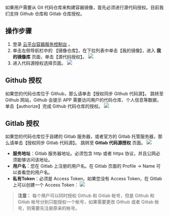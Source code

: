 如果用户需要从 Git 代码仓库来构建容器镜像，首先必须进行源代码授权。目前我们支持 Github 仓库和 Gitlab 仓库授权。
 
## 操作步骤
1. 登录 [云平台容器服务控制台](http://console.tce.fsphere.cn/ccs) 。
2. 单击左侧导航栏中的 【镜像仓库】，在下拉列表中单击【我的镜像】，进入 **我的镜像库** 页面，单击【源代码授权】。
 ![](http://imgcache.tcecqpoc.fsphere.cn/image/mc.qcloudimg.com/static/img/4019d743e8a653a333b984d68f4ce3f5/image.png)
3. 进入代码源授权选择页面。
![](http://imgcache.tcecqpoc.fsphere.cn/image/mc.qcloudimg.com/static/img/47dc0339b4a602a07ba2f92dda6290ff/image.png)

## Github 授权
如果您的代码仓库位于 Github，那么请单击【授权同步 Github 代码源】。
跳转至 Github 网站，Github 会提示 APP 需要访问用户的代码仓库、个人信息等数据，单击【authorize】完成 Github 代码仓库的授权。
![](http://imgcache.tcecqpoc.fsphere.cn/image/mc.qcloudimg.com/static/img/80b89840adbfcb9dac1f27b1e5a83e10/image.png)

## Gitlab 授权
如果您的代码仓库位于自建的 Gitlab 服务器，或者官方的 Gitlab 托管服务器，那么请单击【授权同步 Gitlab 代码源】。
跳转至 **Gitlab 代码源授权** 页面。
![](http://imgcache.tcecqpoc.fsphere.cn/image/mc.qcloudimg.com/static/img/68d44d7dd5d621f288e56efdc8bad7f3/image.png)
- **服务地址**：Gitlab 服务器地址。必须包含 http 或者 https 协议，并且公网必须能够访问该地址。
- **用户名**：您在 Gitlab 上注册的用户名。在 Gitlab 页面的 Profile -> Name 可以查看您的用户名。
- **私有Token**：必须是 Access Token，如果您没有 Access Token，在 Gitlab 上可以创建一个 Access Token：
![](http://imgcache.tcecqpoc.fsphere.cn/image/mc.qcloudimg.com/static/img/993e48f457b7e9db35bd8402da6f6291/image.png)

>**注意：**
>每个用户可以同时授权 Github 和 Gitlab 帐号，但是 Github 和 Gitlab 帐号分别只能授权一个帐号，如果需要更改 Github 或者 Gitlab 帐号，则需要先注册原来的帐号。
  

